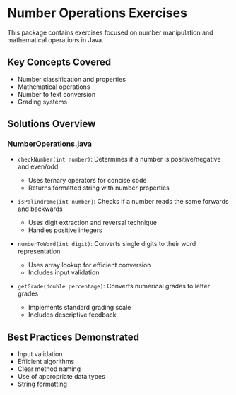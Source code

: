 # Number Operations Exercises

This package contains exercises focused on number manipulation and mathematical operations in Java.

## Key Concepts Covered
- Number classification and properties
- Mathematical operations
- Number to text conversion
- Grading systems

## Solutions Overview

### NumberOperations.java
- `checkNumber(int number)`: Determines if a number is positive/negative and even/odd
  - Uses ternary operators for concise code
  - Returns formatted string with number properties

- `isPalindrome(int number)`: Checks if a number reads the same forwards and backwards
  - Uses digit extraction and reversal technique
  - Handles positive integers

- `numberToWord(int digit)`: Converts single digits to their word representation
  - Uses array lookup for efficient conversion
  - Includes input validation

- `getGrade(double percentage)`: Converts numerical grades to letter grades
  - Implements standard grading scale
  - Includes descriptive feedback

## Best Practices Demonstrated
- Input validation
- Efficient algorithms
- Clear method naming
- Use of appropriate data types
- String formatting
